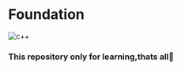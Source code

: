 # Foundation

![c++](https://www.vikingsoftware.com/wp-content/uploads/2024/02/C-2.png)


### This repository only for learning,thats all🙂
